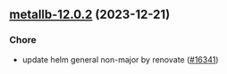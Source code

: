 

## [metallb-12.0.2](https://github.com/truecharts/charts/compare/metallb-12.0.1...metallb-12.0.2) (2023-12-21)

### Chore

- update helm general non-major by renovate ([#16341](https://github.com/truecharts/charts/issues/16341))
  
  